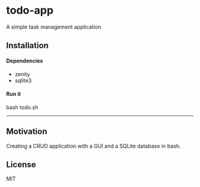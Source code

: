 # todo-app

A simple task management application

## Installation

#### Dependencies

* zenity
* sqlite3

#### Run it

bash todo.sh

***

## Motivation

Creating a CRUD application with a GUI and a SQLite database in bash.

## License

MIT
